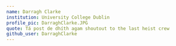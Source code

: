 ```yaml
---
name: Darragh Clarke
institution: University College Dublin
profile_pic: DarraghClarke.JPG
quote: Tá post de dhíth agam shoutout to the last heist crew
github_user: DarraghClarke
---
```

